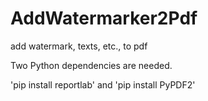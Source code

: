 # AddWatermarker2Pdf
add watermark, texts, etc., to pdf

Two Python dependencies are needed.

'pip install reportlab' and 'pip install PyPDF2'
